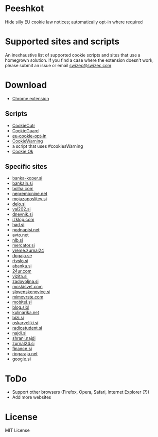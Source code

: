 Peeshkot
========

Hide silly EU cookie law notices; automatically opt-in where required


Supported sites and scripts
========

An inexhaustive list of supported cookie scripts and sites that use a
homegrown solution. If you find a case where the extension doesn't
work, please submit an issue or email swizec@swizec.com


Download
=========

* [Chrome extension](https://chrome.google.com/webstore/detail/peeshkot/idfkeeahcifaocjonphgjmpmmfonahle)

Scripts
------

 * [CookieCutr](http://cookiecuttr.com/)
 * [CookieGuard](http://cookieguard.eu/)
 * [eu-cookie-opt-in](https://github.com/creativeaura/eu-cookie-opt-in)
 * [CookieWarning](https://github.com/Scott-Herbert/CookieWarning)
 * a script that uses #cookiesWarning
 * [Cookie Ok](http://cookieok.eu/)

Specific sites
------
* [banka-koper.si](http://banka-koper.si)
* [bankain.si](http://bankain.si)
* [bolha.com](http://bolha.com)
* [nepremicnine.net](http://nepremicnine.net)
* [mojazaposlitev.si](http://mojazaposlitev.si)
* [delo.si](http://delo.si)
* [val202.si](http://val202.si)
* [dnevnik.si](http://dnevnik.si)
* [izklop.com](http://izklop.com)
* [had.si](http://had.si)
* [podnapisi.net](http://podnapisi.net)
* [avto.net](http://avto.net)
* [nlb.si](http://nlb.si)
* [mercator.si](http://mercator.si)
* [vreme.zurnal24](http://vreme.zurnal24)
* [dogaja.se](http://dogaja.se)
* [rtvslo.si](http://rtvslo.si)
* [abanka.si](http://abanka.si)
* [24ur.com](http://24ur.com)
* [vizita.si](http://vizita.si)
* [zadovoljna.si](http://zadovoljna.si)
* [moskisvet.com](http://moskisvet.com)
* [slovenskenovice.si](http://slovenskenovice.si)
* [mimovrste.com](http://mimovrste.com)
* [mobitel.si](http://mobitel.si)
* [blog.siol](http://blog.siol)
* [kulinarika.net](http://kulinarika.net)
* [bizi.si](http://bizi.si)
* [oskarveliki.si](http://oskarveliki.si)
* [radiostudent.si](http://radiostudent.si)
* [najdi.si](http://najdi.si)
* [shrani.najdi](http://shrani.najdi)
* [zurnal24.si](http://zurnal24.si)
* [finance.si](http://finance.si)
* [ringaraja.net](http://ringaraja.net)
* [google.si](http://google.si)


ToDo
=========

* Support other browsers (Firefox, Opera, Safari, Internet Explorer (?))
* Add more websites

License
========

MIT License
